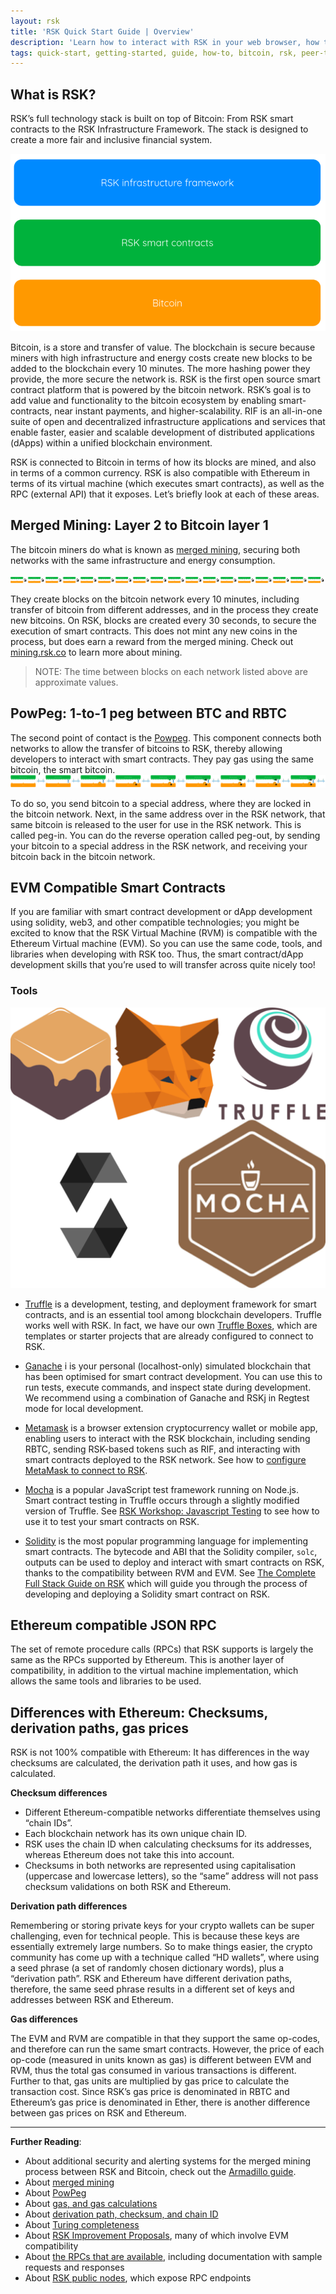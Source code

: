 ```yaml
---
layout: rsk
title: 'RSK Quick Start Guide | Overview'
description: 'Learn how to interact with RSK in your web browser, how to look at RSK transactions, develop and deploy your very first smart contract to the RSK network.'
tags: quick-start, getting-started, guide, how-to, bitcoin, rsk, peer-to-peer, merged-mining, blockchain, powpeg
---
```


## What is RSK?

RSK’s full technology stack is built on top of Bitcoin:
From RSK smart contracts to the RSK Infrastructure Framework.
The stack is designed to create a more fair and inclusive financial system.

![RSK Stack](/assets/img/home/rsk-tech-stack-high-level.png)

Bitcoin, is a store and transfer of value.
The blockchain is secure because miners with high infrastructure and energy costs create new blocks to be added to the blockchain every 10 minutes. 
The more hashing power they provide, the more secure the network is.
RSK is the first open source smart contract platform that is powered by the bitcoin network. 
RSK’s goal is to add value and functionality to the bitcoin ecosystem by enabling smart-contracts, 
near instant payments, and higher-scalability.
RIF  is an all-in-one suite of open and decentralized infrastructure applications and services that enable faster, 
easier and scalable development of distributed applications (dApps) within a unified blockchain environment.

RSK is connected to Bitcoin in terms of how its blocks are mined,
and also in terms of a common currency.
RSK is also compatible with Ethereum in terms of its virtual machine (which executes smart contracts),
as well as the RPC (external API) that it exposes.
Let’s briefly look at each of these areas.

## Merged Mining: Layer 2 to Bitcoin layer 1

The bitcoin miners do what is known as [merged mining](/rsk/architecture/mining/), 
securing both networks with the same infrastructure and energy consumption.

![RSK Mining Animation](/assets/img/home/rsk-mining-animation-sprite.png)

They create blocks on the bitcoin network every 10 minutes,
including transfer of bitcoin from different addresses,
and in the process they create new bitcoins.
On RSK, blocks are created every 30 seconds,
to secure the execution of smart contracts.
This does not mint any new coins in the process, 
but does earn a reward from the merged mining.
Check out [mining.rsk.co](https://mining.rsk.co/) to learn more about mining.

> NOTE: The time between blocks on each network listed above are approximate values.

## PowPeg: 1-to-1 peg between BTC and RBTC

The second point of contact is the [Powpeg](/rsk/architecture/powpeg/).
This component connects both networks to allow the transfer of bitcoins to RSK, 
thereby allowing developers to interact with smart contracts. 
They pay gas using the same bitcoin, the smart bitcoin.
![Peg Animation Sprite](/assets/img/home/rsk-peg-animation-sprite.png)

To do so, you send bitcoin to a special address, 
where they are locked in the bitcoin network. 
Next, in the same address over in the RSK network, 
that same bitcoin is released to the user for use in the RSK network. 
This is called peg-in.
You can do the reverse operation called peg-out, 
by sending your bitcoin to a special address in the RSK network, 
and receiving your bitcoin back in the bitcoin network.

## EVM Compatible Smart Contracts

If you are familiar with smart contract development or dApp development using solidity, web3, and other compatible technologies; you might be excited to know that the RSK Virtual Machine (RVM) is compatible with the Ethereum Virtual machine (EVM). 
So you can use the same code, tools, and libraries when developing with RSK too. 
Thus, the smart contract/dApp development skills that you’re used to will transfer across quite nicely too!

### Tools

![RSK Tools](/assets/img/guides/quickstart/rsk-tools.png)

- [Truffle](https://www.trufflesuite.com/) is a development, testing, and deployment framework for smart contracts,
and is an essential tool among blockchain developers.
Truffle works well with RSK.
In fact, we have our own [Truffle Boxes](https://developers.rsk.co/tools/truffle/boxes/), 
which are templates or starter projects that are already configured to connect to RSK.

- [Ganache](https://www.trufflesuite.com/ganache) i is your personal (localhost-only) simulated blockchain that has been optimised for smart contract development. 
You can use this to run tests, execute commands, 
and inspect state during development. 
We recommend using a combination of Ganache and RSKj in Regtest mode for local development.

- [Metamask](https://metamask.io/) is a browser extension cryptocurrency wallet or mobile app, 
enabling users to interact with the RSK blockchain, 
including sending RBTC, sending RSK-based tokens such as RIF, 
and interacting with smart contracts deployed to the RSK network. 
See how to [configure MetaMask to connect to RSK](https://developers.rsk.co/wallet/use/metamask/).

- [Mocha](https://mochajs.org/) is a popular JavaScript test framework running on Node.js. 
Smart contract testing in Truffle occurs through a slightly modified version of Truffle. 
See [RSK Workshop: Javascript Testing](https://developers.rsk.co/tutorials/workshop-js-testing/) to see how to use it to test your smart contracts on RSK.

- [Solidity](https://docs.soliditylang.org/) is the most popular programming language for implementing smart contracts. 
The bytecode and ABI that the Solidity compiler, `solc`, outputs can be used to deploy and interact with smart contracts on RSK, 
thanks to the compatibility between RVM and EVM. 
See [The Complete Full Stack Guide on RSK](https://developers.rsk.co/guides/full-stack-dapp-on-rsk/part1-overview/) which will guide you through the process of developing and deploying a Solidity smart contract on RSK.

## Ethereum compatible JSON RPC

The set of remote procedure calls (RPCs) that RSK supports is largely the same as the RPCs supported by Ethereum. 
This is another layer of compatibility, 
in addition to the virtual machine implementation, 
which allows the same tools and libraries to be used.

## Differences with Ethereum: Checksums, derivation paths, gas prices

RSK is not 100% compatible with Ethereum: It has differences in the way checksums are calculated, 
the derivation path it uses, and how gas is calculated.

**Checksum differences**
- Different Ethereum-compatible networks differentiate themselves using “chain IDs”. 
- Each blockchain network has its own unique chain ID. 
- RSK uses the chain ID when calculating checksums for its addresses, 
whereas Ethereum does not take this into account. 
- Checksums in both networks are represented using capitalisation (uppercase and lowercase letters), 
so the “same” address will not pass checksum validations on both RSK and Ethereum.

**Derivation path differences**

Remembering or storing private keys for your crypto wallets can be super challenging, 
even for technical people. 
This is because these keys are essentially extremely large numbers. 
So to make things easier, the crypto community has come up with a technique called “HD wallets”, 
where using a seed phrase (a set of randomly chosen dictionary words), 
plus a “derivation path”. RSK and Ethereum have different derivation paths, 
therefore, the same seed phrase results in a different set of keys and addresses between RSK and Ethereum.

**Gas differences**

The EVM and RVM are compatible in that they support the same op-codes, 
and therefore can run the same smart contracts. 
However, the price of each op-code (measured in units known as gas) is different between EVM and RVM, 
thus the total gas consumed in various transactions is different. 
Further to that, gas units are multiplied by gas price to calculate the transaction cost. 
Since RSK’s gas price is denominated in RBTC and Ethereum’s gas price is denominated in Ether, 
there is another difference between gas prices on RSK and Ethereum.

----
**Further Reading**:

- About additional security and alerting systems for the merged mining process between RSK and Bitcoin, 
check out the [Armadillo guide](/guides/armadillo).
- About [merged mining](/rsk/architecture/mining/)
- About [PowPeg](/rsk/architecture/powpeg/)
- About [gas, and gas calculations](/rsk/rbtc/gas/)
- About [derivation path, checksum, and chain ID](/rsk/architecture/account-based/)
- About [Turing completeness](/rsk/architecture/turing-complete/)
- About [RSK Improvement Proposals](https://github.com/rsksmart/RSKIPs), many of which involve EVM compatibility
- About [the RPCs that are available](/rsk/node/architecture/json-rpc/), including documentation with sample requests and responses
- About [RSK public nodes](/rsk/public-nodes/), which expose RPC endpoints
